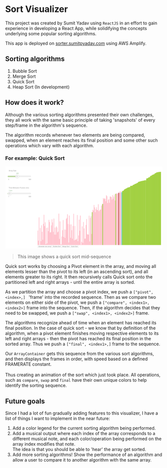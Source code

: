 # Sort Visualizer

This project was created by Sumit Yadav using `ReactJS` in an effort to gain experience in developing a React App, while solidifying the concepts underlying some popular sorting algorithms.

This app is deployed on [sorter.sumitpyadav.com](https://sorter.sumitpyadav.com) using AWS Amplify.

## Sorting algorithms

1. Bubble Sort
2. Merge Sort
3. Quick Sort
4. Heap Sort (In development)


## How does it work?

Although the various sorting algorithms presented their own challenges, they all work with the same basic principle of taking 'snapshots' of every step/frame in the algorithm's sequence.

The algorithm records whenever two elements are being compared, swapped, when an element reaches its final position and some other such operations which vary with each algorithm.

### For example: Quick Sort

![Quick Sort](pics/quick_sort_60.png)

> This image shows a quick sort mid-sequence

Quick sort works by choosing a Pivot element in the array, and moving all elements lesser than the pivot to its left (in an ascending sort), and all elements greater to its right. It then recursively calls Quick sort onto the partitioned left and right arrays - until the entire array is sorted.

As we partition the array and choose a pivot index, we push a `["pivot", <index>,] `
'frame' into the recorded sequence. Then as we compare two elements on either side of the pivot, we push a `["compare", <index1>, <index2>]` frame into the sequence. Then, if the algorithm decides that they need to be swapped, we push a `["swap", <index1>, <index2>]` frame.

The algorithms recognize ahead of time when an element has reached its final position. In the case of quick sort - we know that by definition of the algorithm, when a pivot element finishes moving respective elements to its left and right arrays - then the pivot has reached its final position in the sorted array. Thus we push a `["final", <index1>,]` frame to the sequence.

Our `ArrayContainer` gets this sequence from the various sort algorithms, and then displays the frames in order, with speed based on a defined FRAMERATE constant.<br><br> Thus creating an animation of the sort which just took place. 
All operations, such as `compare`, `swap` and `final` have their own unique colors to help identify the sorting sequence.

## Future goals

Since I had a lot of fun gradually adding features to this visualizer, I have a list of things I want to implement in the near future:

1. Add a color legend for the current sorting algorithm being performed.
2. Add a musical output where each index of the array corresponds to a different musical note, and each color/operation being performed on the array index modifies that note.<br />The idea is that you should be able to 'hear' the array get sorted.
3. Add more sorting algorithms! Show the performance of an algorithm and allow a user to compare it to another algorithm with the same array.